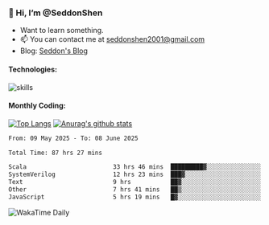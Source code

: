 ### 👋 Hi, I’m @SeddonShen
- Want to learn something.
- 📫 You can contact me at seddonshen2001@gmail.com
- Blog: [Seddon's Blog](https://seddonshen.github.io/)
#### Technologies:

![skills](https://skillicons.dev/icons?i=scala,js,html,css,bootstrap,jquery,c,cpp,cloudflare,django,docker,flask,git,github,githubactions,linux,latex,mysql,nodejs,ps,php,pr,py,raspberrypi,redis,unreal,v,vscode,vue,bash)

#### Monthly Coding:
[![Top Langs](https://github-readme-stats.vercel.app/api/top-langs?username=seddonshen&show_icons=true&locale=en&layout=compact&hide=html&langs_count=8)](https://github.com/SeddonShen/)
[![Anurag's github stats](https://github-readme-stats.vercel.app/api?username=SeddonShen&count_private=true&show_icons=true)](https://github.com/anuraghazra/github-readme-stats)
<!--START_SECTION:waka-->

```txt
From: 09 May 2025 - To: 08 June 2025

Total Time: 87 hrs 27 mins

Scala                        33 hrs 46 mins  █████████▓░░░░░░░░░░░░░░░   38.62 %
SystemVerilog                12 hrs 23 mins  ███▓░░░░░░░░░░░░░░░░░░░░░   14.18 %
Text                         9 hrs           ██▓░░░░░░░░░░░░░░░░░░░░░░   10.30 %
Other                        7 hrs 41 mins   ██▒░░░░░░░░░░░░░░░░░░░░░░   08.80 %
JavaScript                   5 hrs 19 mins   █▓░░░░░░░░░░░░░░░░░░░░░░░   06.09 %
```

<!--END_SECTION:waka-->

![WakaTime Daily](https://wakatime.com/share/@seddon2001/61a7e342-5f12-4fea-bf92-1fac161e97d6.svg)
<!---
SeddonShen/SeddonShen is a ✨ special ✨ repository because its `README.md` (this file) appears on your GitHub profile.
You can click the Preview link to take a look at your changes.
--->
